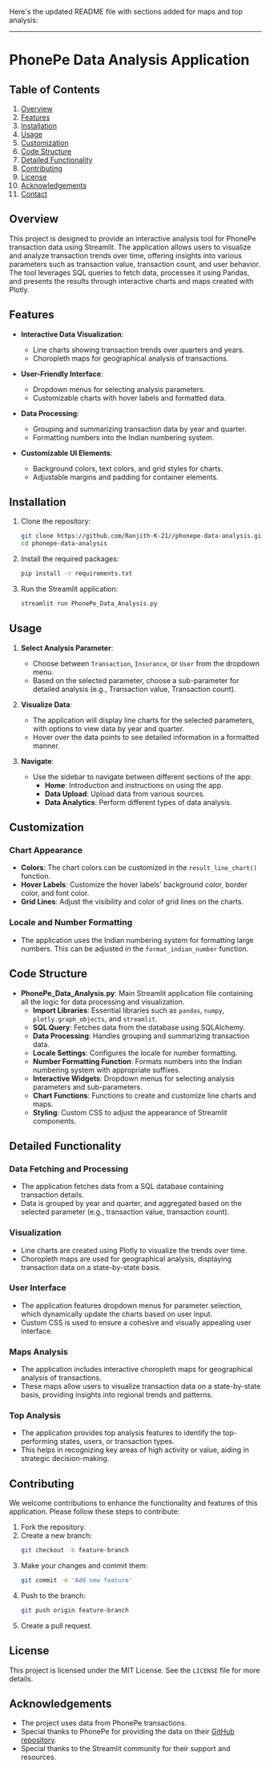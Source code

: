 Here's the updated README file with sections added for maps and top analysis:

---

# PhonePe Data Analysis Application

## Table of Contents
1. [Overview](#overview)
2. [Features](#features)
3. [Installation](#installation)
4. [Usage](#usage)
5. [Customization](#customization)
6. [Code Structure](#code-structure)
7. [Detailed Functionality](#detailed-functionality)
8. [Contributing](#contributing)
9. [License](#license)
10. [Acknowledgements](#acknowledgements)
11. [Contact](#contact)

## Overview

This project is designed to provide an interactive analysis tool for PhonePe transaction data using Streamlit. The application allows users to visualize and analyze transaction trends over time, offering insights into various parameters such as transaction value, transaction count, and user behavior. The tool leverages SQL queries to fetch data, processes it using Pandas, and presents the results through interactive charts and maps created with Plotly.

## Features

- **Interactive Data Visualization**: 
  - Line charts showing transaction trends over quarters and years.
  - Choropleth maps for geographical analysis of transactions.
  
- **User-Friendly Interface**:
  - Dropdown menus for selecting analysis parameters.
  - Customizable charts with hover labels and formatted data.

- **Data Processing**:
  - Grouping and summarizing transaction data by year and quarter.
  - Formatting numbers into the Indian numbering system.

- **Customizable UI Elements**:
  - Background colors, text colors, and grid styles for charts.
  - Adjustable margins and padding for container elements.

## Installation

1. Clone the repository:
    ```bash
    git clone https://github.com/Ranjith-K-21//phonepe-data-analysis.git
    cd phonepe-data-analysis
    ```

2. Install the required packages:
    ```bash
    pip install -r requirements.txt
    ```

3. Run the Streamlit application:
    ```bash
    streamlit run PhonePe_Data_Analysis.py
    ```

## Usage

1. **Select Analysis Parameter**:
   - Choose between `Transaction`, `Insurance`, or `User` from the dropdown menu.
   - Based on the selected parameter, choose a sub-parameter for detailed analysis (e.g., Transaction value, Transaction count).

2. **Visualize Data**:
   - The application will display line charts for the selected parameters, with options to view data by year and quarter.
   - Hover over the data points to see detailed information in a formatted manner.

3. **Navigate**:
   - Use the sidebar to navigate between different sections of the app:
     - **Home**: Introduction and instructions on using the app.
     - **Data Upload**: Upload data from various sources.
     - **Data Analytics**: Perform different types of data analysis.

## Customization

### Chart Appearance

- **Colors**: The chart colors can be customized in the `result_line_chart()` function.
- **Hover Labels**: Customize the hover labels' background color, border color, and font color.
- **Grid Lines**: Adjust the visibility and color of grid lines on the charts.

### Locale and Number Formatting

- The application uses the Indian numbering system for formatting large numbers. This can be adjusted in the `format_indian_number` function.

## Code Structure

- **PhonePe_Data_Analysis.py**: Main Streamlit application file containing all the logic for data processing and visualization.
  - **Import Libraries**: Essential libraries such as `pandas`, `numpy`, `plotly.graph_objects`, and `streamlit`.
  - **SQL Query**: Fetches data from the database using SQLAlchemy.
  - **Data Processing**: Handles grouping and summarizing transaction data.
  - **Locale Settings**: Configures the locale for number formatting.
  - **Number Formatting Function**: Formats numbers into the Indian numbering system with appropriate suffixes.
  - **Interactive Widgets**: Dropdown menus for selecting analysis parameters and sub-parameters.
  - **Chart Functions**: Functions to create and customize line charts and maps.
  - **Styling**: Custom CSS to adjust the appearance of Streamlit components.

## Detailed Functionality

### Data Fetching and Processing

- The application fetches data from a SQL database containing transaction details.
- Data is grouped by year and quarter, and aggregated based on the selected parameter (e.g., transaction value, transaction count).

### Visualization

- Line charts are created using Plotly to visualize the trends over time.
- Choropleth maps are used for geographical analysis, displaying transaction data on a state-by-state basis.

### User Interface

- The application features dropdown menus for parameter selection, which dynamically update the charts based on user input.
- Custom CSS is used to ensure a cohesive and visually appealing user interface.

### Maps Analysis

- The application includes interactive choropleth maps for geographical analysis of transactions.
- These maps allow users to visualize transaction data on a state-by-state basis, providing insights into regional trends and patterns.

### Top Analysis

- The application provides top analysis features to identify the top-performing states, users, or transaction types.
- This helps in recognizing key areas of high activity or value, aiding in strategic decision-making.

## Contributing

We welcome contributions to enhance the functionality and features of this application. Please follow these steps to contribute:
1. Fork the repository.
2. Create a new branch:
    ```bash
    git checkout -b feature-branch
    ```
3. Make your changes and commit them:
    ```bash
    git commit -m 'Add new feature'
    ```
4. Push to the branch:
    ```bash
    git push origin feature-branch
    ```
5. Create a pull request.

## License

This project is licensed under the MIT License. See the `LICENSE` file for more details.

## Acknowledgements

- The project uses data from PhonePe transactions.
- Special thanks to PhonePe for providing the data on their [GitHub repository](https://github.com/PhonePe/pulse).
- Special thanks to the Streamlit community for their support and resources.
